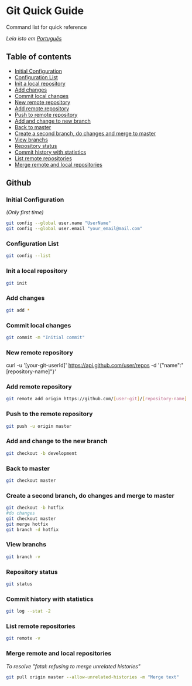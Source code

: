 # Git Quick Guide
Command list for quick reference

*Leia isto em [Português](README.pt-br.md)*

## Table of contents
- [Initial Configuration](#initial-configuration)
- [Configuration List](#Configuration-list)
- [Init a local repository](#init)
- [Add changes](#add)
- [Commit local changes](#commit)
- [New remote repository](#new-remote)
- [Add remote repository](#add-remote)
- [Push to remote repository](#send-remote)
- [Add and change to new branch](#branch)
- [Back to master](#back-master)
- [Create a second branch, do changes and merge to master](#second-brach)
- [View branchs](#view-branchs)
- [Repository status](#status)
- [Commit history with statistics](#stat)
- [List remote repositories](#list-remote)
- [Merge remote and local repositories](#merge-remote)

## Github

<!-- toc -->

### Initial Configuration
*(Only first time)*
```bash
git config --global user.name "UserName"
git config --global user.email "your_email@mail.com"
```

### Configuration List
```bash
git config --list
```

### Init a local repository
```bash
git init
```

### Add changes
```bash
git add *
```

### Commit local changes
```bash
git commit -m "Initial commit"
```

### New remote repository
curl -u '[your-git-userId]' https://api.github.com/user/repos -d '{"name":"[repository-name]"}'

### Add remote repository
```bash
git remote add origin https://github.com/[user-git]/[repository-name]
```

### Push to the remote repository
```bash
git push -u origin master
```

### Add and change to the new branch
```bash
git checkout -b development
```

### Back to master
```bash
git checkout master
```

### Create a second branch, do changes and merge to master
```bash
git checkout -b hotfix
#do changes
git checkout master
git merge hotfix
git branch -d hotfix
```
### View branchs
```bash
git branch -v
```

### Repository status
```bash
git status
```

### Commit history with statistics
```bash
git log --stat -2
```

### List remote repositories
```bash
git remote -v
```

### Merge remote and local repositories

*To resolve "fatal: refusing to merge unrelated histories"*

```bash
git pull origin master --allow-unrelated-histories -m "Merge text" 
```
